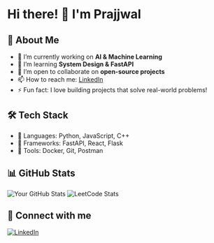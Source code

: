 # Hi there! 👋 I'm Prajjwal

## 🚀 About Me
- 🔭 I’m currently working on **AI & Machine Learning**
- 🌱 I’m learning **System Design & FastAPI**
- 👯 I’m open to collaborate on **open-source projects**
- 📫 How to reach me: [LinkedIn](https://linkedin.com/in/prajjwalnag)
- ⚡ Fun fact: I love building projects that solve real-world problems!

## 🛠️ Tech Stack
- 🔹 Languages: Python, JavaScript, C++
- 🔹 Frameworks: FastAPI, React, Flask
- 🔹 Tools: Docker, Git, Postman

## 📊 GitHub Stats
![Your GitHub Stats](https://github-readme-stats.vercel.app/api?username=yourusername&show_icons=true&theme=radical)
![LeetCode Stats](https://leetcard.jacoblin.cool/geekrex?theme=dark&font=Montserrat&ext=heatmap)


## 🔗 Connect with me
[![LinkedIn](https://img.shields.io/badge/LinkedIn-blue?style=for-the-badge&logo=linkedin)](https://linkedin.com/in/prajjwalnag)

